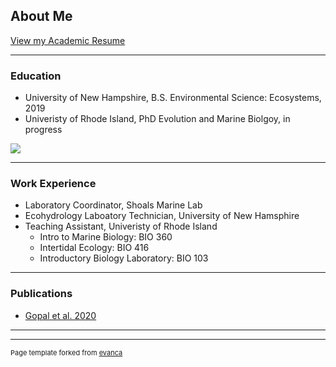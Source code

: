 ## About Me
[View my Academic Resume](https://taylor-lindsay.github.io/pdf/CV_11/16/20.pdf)

---
### Education
* University of New Hampshire, B.S. Environmental Science: Ecosystems, 2019 
* Univeristy of Rhode Island, PhD Evolution and Marine Biolgoy, in progress

<img src="images/dummy_thumbnail.jpg?raw=true"/>


---
### Work Experience
* Laboratory Coordinator, Shoals Marine Lab 
* Ecohydrology Laboatory Technician, University of New Hamsphire
* Teaching Assistant, Univeristy of Rhode Island 
    - Intro to Marine Biology: BIO 360
    - Intertidal Ecology: BIO 416
    - Introductory Biology Laboratory: BIO 103
---
### Publications

- [Gopal et al. 2020](https://taylor-lindsay.github.io/pdf/Gopal_2020.pdf)

---




---
<p style="font-size:11px">Page template forked from <a href="https://github.com/evanca/quick-portfolio">evanca</a></p>
<!-- Remove above link if you don't want to attibute -->
